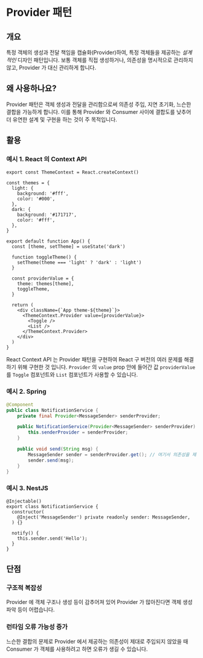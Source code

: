 # Provider 패턴

## 개요

 특정 객체의 생성과 전달 책임을 캡슐화(Provider)하여, 특정 객체들을 제공하는 *설계적인* 디자인 패턴입니다. 보통 객체를 직접 생성하거나, 의존성을 명시적으로 관리하지 않고, Provider 가 대신 관리하게 합니다.

## 왜 사용하나요?

 Provider 패턴은 객체 생성과 전달을 관리함으로써 의존성 주입, 지연 초기화, 느슨한 결합을 가능하게 합니다. 이를 통해 Provider 와 Consumer 사이에 결합도를 낮추어 더 유연한 설계 및 구현을 하는 것이 주 목적입니다.

## 활용

### 예시 1. React 의 Context API

```tsx
export const ThemeContext = React.createContext()

const themes = {
  light: {
    background: '#fff',
    color: '#000',
  },
  dark: {
    background: '#171717',
    color: '#fff',
  },
}

export default function App() {
  const [theme, setTheme] = useState('dark')

  function toggleTheme() {
    setTheme(theme === 'light' ? 'dark' : 'light')
  }

  const providerValue = {
    theme: themes[theme],
    toggleTheme,
  }

  return (
    <div className={`App theme-${theme}`}>
      <ThemeContext.Provider value={providerValue}>
        <Toggle />
        <List />
      </ThemeContext.Provider>
    </div>
  )
}
```

 React Context API 는 Provider 패턴을 구현하여 React 구 버전의 여러 문제를 해결하기 위해 구현한 것 입니다. `Provider` 의 `value` prop 안에 들어간 값 `providerValue` 를 `Toggle` 컴포넌트와 `List` 컴포넌트가 사용할 수 있습니다. 

### 예시 2. Spring

```java
@Component
public class NotificationService {
    private final Provider<MessageSender> senderProvider;

    public NotificationService(Provider<MessageSender> senderProvider) {
        this.senderProvider = senderProvider;
    }

    public void send(String msg) {
        MessageSender sender = senderProvider.get(); // 여기서 의존성을 제공받음
        sender.send(msg);
    }
}
```

### 예시 3. NestJS

```tsx
@Injectable()
export class NotificationService {
  constructor(
    @Inject('MessageSender') private readonly sender: MessageSender,
  ) {}

  notify() {
    this.sender.send('Hello');
  }
}
```

## 단점

### 구조적 복잡성

 Provider 에 객체 구조나 생성 등이 감추어져 있어 Provider 가 많아진다면 객체 생성 파악 등이 어렵습니다.

### 런타임 오류 가능성 증가

 느슨한 결합의 문제로 Provider 에서 제공하는 의존성이 제대로 주입되지 않았을 때 Consumer 가 객체를 사용하려고 하면 오류가 생길 수 있습니다.